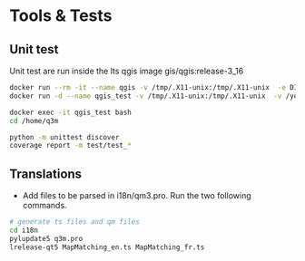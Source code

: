 # Tools & Tests

## Unit test

Unit test are run inside the lts qgis image gis/qgis:release-3_16

```bash
docker run --rm -it --name qgis -v /tmp/.X11-unix:/tmp/.X11-unix  -e DISPLAY=unix$DISPLAY qgis/qgis:release-3_16
docker run -d --name qgis_test -v /tmp/.X11-unix:/tmp/.X11-unix  -v /your/path/to/q3m/:/home/q3m  -e DISPLAY=:99  qgis/qgis:release-3_16
```

```bash
docker exec -it qgis_test bash
cd /home/q3m

python -m unittest discover
coverage report -m test/test_*
```

## Translations
- Add files to be parsed in i18n/qm3.pro. Run the two following commands.

```bash
# generate ts files and qm files
cd i18n
pylupdate5 q3m.pro
lrelease-qt5 MapMatching_en.ts MapMatching_fr.ts
```


